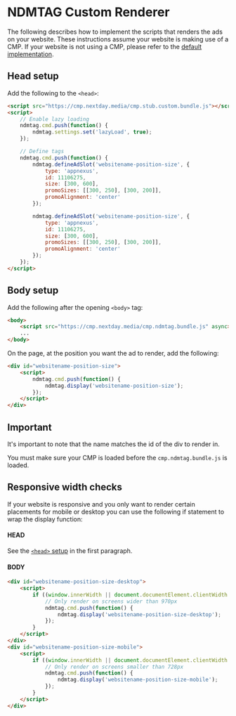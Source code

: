 # NDMTAG Custom Renderer

The following describes how to implement the scripts that renders the ads on your
website.
These instructions assume your website is making use of a CMP.
If your website is not using a CMP, please refer to the [default implementation](NDMTAG.md).

## Head setup
Add the following to the `<head>`:
```html
<script src="https://cmp.nextday.media/cmp.stub.custom.bundle.js"></script>
<script>
	// Enable lazy loading
	ndmtag.cmd.push(function() {
		ndmtag.settings.set('lazyLoad', true);
	});

	// Define tags
	ndmtag.cmd.push(function() {
		ndmtag.defineAdSlot('websitename-position-size', {
			type: 'appnexus',
			id: 11106275,
			size: [300, 600],
			promoSizes: [[300, 250], [300, 200]],
			promoAlignment: 'center'
		});

		ndmtag.defineAdSlot('websitename-position-size', {
			type: 'appnexus',
			id: 11106275,
			size: [300, 600],
			promoSizes: [[300, 250], [300, 200]],
			promoAlignment: 'center'
		});
	});
</script>
```

## Body setup
Add the following after the opening `<body>` tag:
```html
<body>
	<script src="https://cmp.nextday.media/cmp.ndmtag.bundle.js" async></script>
	...
</body>
```

On the page, at the position you want the ad to render, add the following:
```html
<div id="websitename-position-size">
	<script>
		ndmtag.cmd.push(function() {
			ndmtag.display('websitename-position-size');
		});
	</script>
</div>
```

## Important
It's important to note that the name matches the id of the div to render in.

You must make sure your CMP is loaded before the `cmp.ndmtag.bundle.js` is loaded.

## Responsive width checks
If your website is responsive and you only want to render certain placements for mobile or desktop you can use the following if statement to wrap the display function:
#### HEAD
See the [`<head>` setup](#head-setup) in the first paragraph.

#### BODY
```html
<div id="websitename-position-size-desktop">
	<script>
		if ((window.innerWidth || document.documentElement.clientWidth || document.body.clientWidth) >= 970) {
			// Only render on screens wider than 970px
			ndmtag.cmd.push(function() {
				ndmtag.display('websitename-position-size-desktop');
			});
		}
	</script>
</div>
<div id="websitename-position-size-mobile">
	<script>
		if ((window.innerWidth || document.documentElement.clientWidth || document.body.clientWidth) < 728) {
			// Only render on screens smaller than 728px
			ndmtag.cmd.push(function() {
				ndmtag.display('websitename-position-size-mobile');
			});
		}
	</script>
</div>
```
